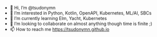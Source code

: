 - 👋 Hi, I’m @tsudonymn
- 👀 I’m interested in Python, Kotlin, OpenAPI, Kubernetes, ML/AI, SBCs
- 🌱 I’m currently learning Elm, Yacht, Kubernetes
- 💞️ I’m looking to collaborate on almost anything though time is finite ;)
- 📫 How to reach me https://tsudonymn.github.io

<!---
tsudonymn/tsudonymn is a ✨ special ✨ repository because its `README.md` (this file) appears on your GitHub profile.
You can click the Preview link to take a look at your changes.
--->
